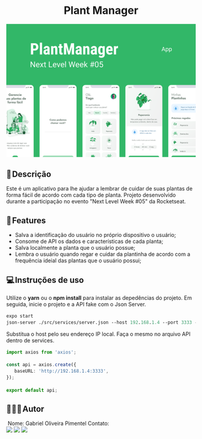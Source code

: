 <h1 align="center"> 
	Plant Manager
</h1>

![cover](capa.png?style=flat)

## 📃 Descrição
Este é um aplicativo para lhe ajudar a lembrar de cuidar de suas plantas de forma fácil de acordo com cada tipo de planta. Projeto desenvolvido durante a participação no evento "Next Level Week #05" da Rocketseat.

## 🔧 Features
- Salva a identificação do usuário no próprio dispositivo o usuário;
- Consome de API os dados e características de cada planta;
- Salva localmente a planta que o usuário possue;
- Lembra o usuário quando regar e cuidar da plantinha de acordo com a frequência ideial das plantas que o usuário possui;

## 💻 Instruções de uso
Utilize o **yarn** ou o **npm install** para instalar as depedências do projeto.
Em seguida, inicie o projeto e a API fake com o Json Server.

```cl
expo start
json-server ./src/services/server.json --host 192.168.1.4 --port 3333 --delay 700
```

 Substitua o host pelo seu endereço IP local. Faça o mesmo no arquivo API dentro de services.
 
 
 ```ts
 import axios from 'axios';

const api = axios.create({
    baseURL: 'http://192.168.1.4:3333',
});

export default api;
```

## 👨🏻‍💻 Autor
<img style="border-radius: 50%;" src="https://avatars.githubusercontent.com/u/63811493?v=4" width="100px;" alt=""/>
Nome: Gabriel Oliveira Pimentel
Contato:

<div> 
  <a href = "mailto:gabrieloliveirapimentel@hotmail.com"><img src="https://img.shields.io/badge/outlook-%230077B5?style=for-the-badge&logo=microsoftoutlook&logoColor=gabrieloliveirapimentel" target="_blank"></a>
    <a href = "mailto:pimentelgabriel.contato@gmail.com"><img src="https://img.shields.io/badge/-Gmail-%23333?style=for-the-badge&logo=gmail&logoColor=red" target="_blank"></a>
  <a href="https://www.linkedin.com/in/gabriel-oliveira-pimentel/" target="_blank"><img src="https://img.shields.io/badge/-LinkedIn-%230077B5?style=for-the-badge&logo=linkedin&logoColor=gabrieloliveirapimentel" target="_blank"></a>  
</div>
